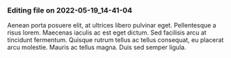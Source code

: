 

### Editing file on 2022-05-19_14-41-04

Aenean porta posuere elit, at ultrices libero pulvinar eget. Pellentesque a risus lorem. Maecenas iaculis ac est eget dictum. Sed facilisis arcu at tincidunt fermentum. Quisque rutrum tellus ac tellus consequat, eu placerat arcu molestie. Mauris ac tellus magna. Duis sed semper ligula.



